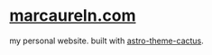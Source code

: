 # [marcaureln.com](https://marcaureln.com)

my personal website. built with [astro-theme-cactus](https://github.com/chrismwilliams/astro-theme-cactus).
